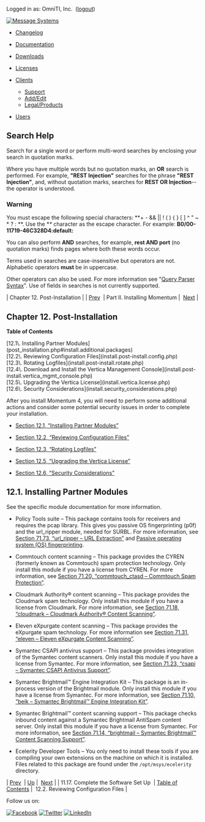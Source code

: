 Logged in as: OmniTI, Inc.  ([logout](https://support.messagesystems.com/logout.php))

[![Message Systems](https://support.messagesystems.com/images/ms-white205.png)](https://support.messagesystems.com/start.php) 

*   [Changelog](https://support.messagesystems.com/start.php?show=changelog)
*   [Documentation](https://support.messagesystems.com/docs/)
*   [Downloads](https://support.messagesystems.com/start.php)

*   [Licenses](https://support.messagesystems.com/license_summary.php)
*   <a href="">Clients</a>
    *   [Support](https://support.messagesystems.com/cs.php)
    *   [Add/Edit](https://support.messagesystems.com/edit_client.php)
    *   [Legal/Products](https://support.messagesystems.com/edit_products.php)
*   [Users](https://support.messagesystems.com/edit_customer.php)

## Search Help

Search for a single word or perform multi-word searches by enclosing your search in quotation marks.

Where you have multiple words but no quotation marks, an **OR** search is performed. For example, **"REST Injection"** searches for the phrase **"REST Injection"**, and, without quotation marks, searches for **REST OR Injection**--the operator is understood.

### Warning

You must escape the following special characters: **+ - && || ! ( ) { } [ ] ^ " ~ * ? : \**. Use the **\** character as the escape character. For example: **B0/00-11719-46C328D4\:default\:**

You can also perform **AND** searches, for example, **rest AND port** (no quotation marks) finds pages where both these words occur.

Terms used in searches are case-insensitive but operators are not. Alphabetic operators **must** be in uppercase.

Other operators can also be used. For more information see "[Query Parser Syntax](https://lucene.apache.org/core/old_versioned_docs/versions/3_0_0/queryparsersyntax.html)". Use of fields in searches is not currently supported.

| Chapter 12. Post-Installation |
| [Prev](upgrade.two_tier.complete_setup_rolling.php)  | Part II. Installing Momentum |  [Next](install.post-install.config.php) |

## Chapter 12. Post-Installation

**Table of Contents**

<dl class="toc">

<dt>[12.1\. Installing Partner Modules](post_installation.php#install.additional.packages)</dt>

<dt>[12.2\. Reviewing Configuration Files](install.post-install.config.php)</dt>

<dt>[12.3\. Rotating Logfiles](install.post-install.rotate.php)</dt>

<dt>[12.4\. Download and Install the Vertica Management Console](install.post-install.vertica_mgmt_console.php)</dt>

<dt>[12.5\. Upgrading the Vertica License](install.vertica.license.php)</dt>

<dt>[12.6\. Security Considerations](install.security_considerations.php)</dt>

</dl>

After you install Momentum 4, you will need to perform some additional actions and consider some potential security issues in order to complete your installation.

*   [Section 12.1, “Installing Partner Modules”](post_installation.php#install.additional.packages "12.1. Installing Partner Modules")

*   [Section 12.2, “Reviewing Configuration Files”](install.post-install.config.php "12.2. Reviewing Configuration Files")

*   [Section 12.3, “Rotating Logfiles”](install.post-install.rotate.php "12.3. Rotating Logfiles")

*   [Section 12.5, “Upgrading the Vertica License”](install.vertica.license.php "12.5. Upgrading the Vertica License")

*   [Section 12.6, “Security Considerations”](install.security_considerations.php "12.6. Security Considerations")

## 12.1. Installing Partner Modules

See the specific module documentation for more information.

*   Policy Tools suite – This package contains tools for receivers and requires the pcap library. This gives you passive OS fingerprinting (p0f) and the url_ripper module, needed for SURBL. For more information, see [Section 71.73, “url_ripper – URL Extraction”](modules.url_ripper.php "71.73. url_ripper – URL Extraction") and [Passive operating system (OS) fingerprinting](glossary.php#gloss-p0f "Passive operating system (OS) fingerprinting").

*   Commtouch content scanning – This package provides the CYREN (formerly known as Commtouch) spam protection technology. Only install this module if you have a license from CYREN. For more information, see [Section 71.20, “commtouch_ctasd – Commtouch Spam Protection”](modules.commtouch.php "71.20. commtouch_ctasd – Commtouch Spam Protection").

*   Cloudmark Authority® content scanning – This package provides the Cloudmark spam technology. Only install this module if you have a license from Cloudmark. For more information, see [Section 71.18, “cloudmark – Cloudmark Authority® Content Scanning”](modules.cloudmark.php "71.18. cloudmark – Cloudmark Authority® Content Scanning").

*   Eleven eXpurgate content scanning – This package provides the eXpurgate spam technology. For more information see [Section 71.31, “eleven – Eleven eXpurgate Content Scanning”](modules.eleven.php "71.31. eleven – Eleven eXpurgate Content Scanning").

*   Symantec CSAPI antivirus support – This package provides integration of the Symantec content scanners. Only install this module if you have a license from Symantec. For more information, see [Section 71.23, “csapi – Symantec CSAPI Antivirus Support”](modules.csapi.php "71.23. csapi – Symantec CSAPI Antivirus Support").

*   Symantec Brightmail™ Engine Integration Kit – This package is an in-process version of the Brightmail module. Only install this module if you have a license from Symantec. For more information, see [Section 71.10, “beik – Symantec Brightmail™ Engine Integration Kit”](modules.beik.php "71.10. beik – Symantec Brightmail™ Engine Integration Kit").

*   Symantec Brightmail™ content scanning support – This package checks inbound content against a Symantec Brightmail AntiSpam content server. Only install this module if you have a license from Symantec. For more information, see [Section 71.14, “brightmail – Symantec Brightmail™ Content Scanning Support”](modules.brightmail.php "71.14. brightmail – Symantec Brightmail™ Content Scanning Support").

*   Ecelerity Developer Tools – You only need to install these tools if you are compiling your own extensions on the machine on which it is installed. Files related to this package are found under the `/opt/msys/ecelerity` directory.

| [Prev](upgrade.two_tier.complete_setup_rolling.php)  | [Up](p.installing.php) |  [Next](install.post-install.config.php) |
| 11.17. Complete the Software Set Up  | [Table of Contents](index.php) |  12.2. Reviewing Configuration Files |

Follow us on:

[![Facebook](https://support.messagesystems.com/images/icon-facebook.png)](http://www.facebook.com/messagesystems) [![Twitter](https://support.messagesystems.com/images/icon-twitter.png)](http://twitter.com/#!/MessageSystems) [![LinkedIn](https://support.messagesystems.com/images/icon-linkedin.png)](http://www.linkedin.com/company/message-systems)